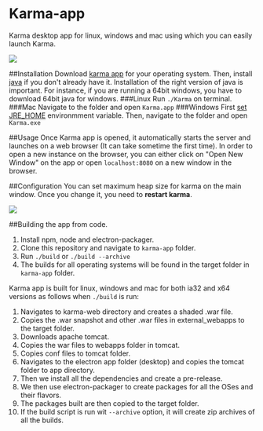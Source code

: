 Karma-app
=========
Karma desktop app for linux, windows and mac using which you can easily launch Karma.

![](http://i.imgur.com/LtQcfmi.png)

##Installation
Download [karma app](https://github.com/alseambusher/Web-Karma/releases) for your operating system. Then, install [java](https://www.java.com/en/download/help/download_options.xml) if you don't already have it. Installation of the right version of java is important. For instance, if you are running a 64bit windows, you have to download 64bit java for windows.
###Linux
Run `./Karma` on terminal.
###Mac
Navigate to the folder and open `Karma.app`
###Windows
First [set JRE_HOME](https://confluence.atlassian.com/doc/setting-the-java_home-variable-in-windows-8895.html) environmment variable. Then, navigate to the folder and open `Karma.exe`

##Usage
Once Karma app is opened, it automatically starts the server and launches on a web browser (It can take sometime the first time). In order to open a new instance on the browser, you can either click on "Open New Window" on the app or open `localhost:8080` on a new window in the browser.

##Configuration
You can set maximum heap size for karma on the main window. Once you change it, you need to __restart karma__.

![](http://i.imgur.com/LtQcfmi.png)


##Building the app from code.

1. Install npm, node and electron-packager.
2. Clone this repository and navigate to `karma-app` folder.
3. Run `./build` or `./build --archive`
4. The builds for all operating systems will be found in the target folder in `karma-app` folder.

Karma app is built for linux, windows and mac for both ia32 and x64 versions as follows when `./build` is run:

1. Navigates to karma-web directory and creates a shaded .war file.
2. Copies the .war snapshot and other .war files in external_webapps to the target folder.
3. Downloads apache tomcat.
4. Copies the war files to webapps folder in tomcat.
5. Copies conf files to tomcat folder.
6. Navigates to the electron app folder (desktop) and copies the tomcat folder to app directory.
7. Then we install all the dependencies and create a pre-release.
8. We then use electron-packager to create packages for all the OSes and their flavors.
9. The packages built are then copied to the target folder.
10. If the build script is run wit `--archive` option, it will create zip archives of all the builds.
